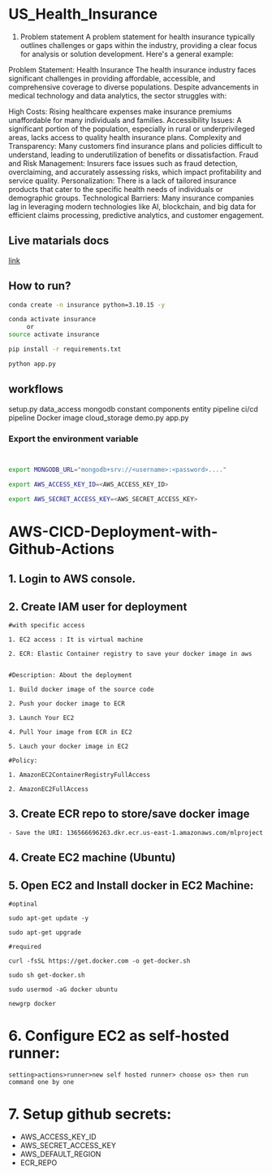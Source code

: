 # US_Health_Insurance

1) Problem statement
A problem statement for health insurance typically outlines challenges or gaps within the industry, providing a clear focus for analysis or solution development. Here's a general example:

Problem Statement: Health Insurance
The health insurance industry faces significant challenges in providing affordable, accessible, and comprehensive coverage to diverse populations. Despite advancements in medical technology and data analytics, the sector struggles with:

High Costs: Rising healthcare expenses make insurance premiums unaffordable for many individuals and families.
Accessibility Issues: A significant portion of the population, especially in rural or underprivileged areas, lacks access to quality health insurance plans.
Complexity and Transparency: Many customers find insurance plans and policies difficult to understand, leading to underutilization of benefits or dissatisfaction.
Fraud and Risk Management: Insurers face issues such as fraud detection, overclaiming, and accurately assessing risks, which impact profitability and service quality.
Personalization: There is a lack of tailored insurance products that cater to the specific health needs of individuals or demographic groups.
Technological Barriers: Many insurance companies lag in leveraging modern technologies like AI, blockchain, and big data for efficient claims processing, predictive analytics, and customer engagement.

## Live matarials docs

[link](https://www.kaggle.com/datasets/teertha/ushealthinsurancedataset?resource=download)



## How to run?

```bash
conda create -n insurance python=3.10.15 -y
```

```bash
conda activate insurance
     or 
source activate insurance
```

```bash
pip install -r requirements.txt
```

```bash
python app.py
```
## workflows
setup.py
data_access
mongodb
constant
components
entity
pipeline
ci/cd pipeline
Docker image
cloud_storage
demo.py
app.py


### Export the  environment variable
```bash


export MONGODB_URL="mongodb+srv://<username>:<password>...."

export AWS_ACCESS_KEY_ID=<AWS_ACCESS_KEY_ID>

export AWS_SECRET_ACCESS_KEY=<AWS_SECRET_ACCESS_KEY>
```
# AWS-CICD-Deployment-with-Github-Actions

## 1. Login to AWS console.

## 2. Create IAM user for deployment

	#with specific access

	1. EC2 access : It is virtual machine

	2. ECR: Elastic Container registry to save your docker image in aws


	#Description: About the deployment

	1. Build docker image of the source code

	2. Push your docker image to ECR

	3. Launch Your EC2 

	4. Pull Your image from ECR in EC2

	5. Lauch your docker image in EC2

	#Policy:

	1. AmazonEC2ContainerRegistryFullAccess

	2. AmazonEC2FullAccess

	
## 3. Create ECR repo to store/save docker image
    - Save the URI: 136566696263.dkr.ecr.us-east-1.amazonaws.com/mlproject

	
## 4. Create EC2 machine (Ubuntu) 

## 5. Open EC2 and Install docker in EC2 Machine:
	
	
	#optinal

	sudo apt-get update -y

	sudo apt-get upgrade
	
	#required

	curl -fsSL https://get.docker.com -o get-docker.sh

	sudo sh get-docker.sh

	sudo usermod -aG docker ubuntu

	newgrp docker
	
# 6. Configure EC2 as self-hosted runner:
    setting>actions>runner>new self hosted runner> choose os> then run command one by one


# 7. Setup github secrets:

   - AWS_ACCESS_KEY_ID
   - AWS_SECRET_ACCESS_KEY
   - AWS_DEFAULT_REGION
   - ECR_REPO

    